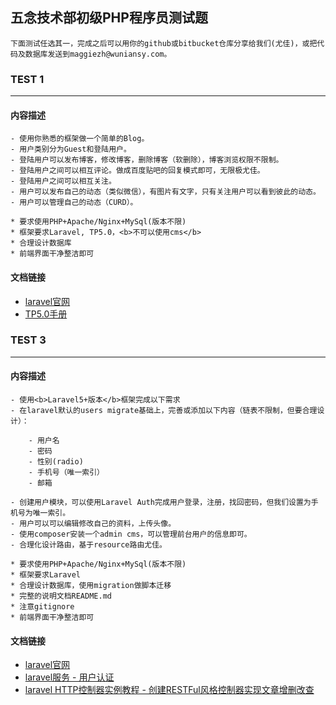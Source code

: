 ## 五念技术部初级PHP程序员测试题

    下面测试任选其一，完成之后可以用你的github或bitbucket仓库分享给我们(尤佳)，或把代码及数据库发送到maggiezh@wuniansy.com。

### TEST 1
---
#### 内容描述

    - 使用你熟悉的框架做一个简单的Blog。
    - 用户类别分为Guest和登陆用户。
    - 登陆用户可以发布博客，修改博客，删除博客（软删除），博客浏览权限不限制。
    - 登陆用户之间可以相互评论。做成百度贴吧的回复模式即可，无限极尤佳。
    - 登陆用户之间可以相互关注。
    - 用户可以发布自己的动态（类似微信），有图片有文字，只有关注用户可以看到彼此的动态。
    - 用户可以管理自己的动态（CURD）。

    * 要求使用PHP+Apache/Nginx+MySql(版本不限)
    * 框架要求Laravel, TP5.0，<b>不可以使用cms</b>
    * 合理设计数据库
    * 前端界面干净整洁即可

#### 文档链接

- [laravel官网](https://laravel.com/)
- [TP5.0手册](https://www.kancloud.cn/manual/thinkphp5)

### TEST 3
---
#### 内容描述

    - 使用<b>Laravel5+版本</b>框架完成以下需求
    - 在laravel默认的users migrate基础上，完善或添加以下内容（链表不限制，但要合理设计）：

        - 用户名
        - 密码
        - 性别(radio)
        - 手机号（唯一索引）
        - 邮箱

    - 创建用户模块，可以使用Laravel Auth完成用户登录，注册，找回密码，但我们设置为手机号为唯一索引。
    - 用户可以可以编辑修改自己的资料，上传头像。
    - 使用composer安装一个admin cms，可以管理前台用户的信息即可。
    - 合理化设计路由，基于resource路由尤佳。

    * 要求使用PHP+Apache/Nginx+MySql(版本不限)
    * 框架要求Laravel
    * 合理设计数据库，使用migration做脚本迁移
    * 完整的说明文档README.md
    * 注意gitignore
    * 前端界面干净整洁即可

#### 文档链接

- [laravel官网](https://laravel.com/)
- [laravel服务 - 用户认证](http://laravelacademy.org/post/3074.html)
- [laravel HTTP控制器实例教程 - 创建RESTFul风格控制器实现文章增删改查](http://laravelacademy.org/post/549.html)
